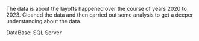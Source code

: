 The data is about the layoffs happened over the course of years 2020 to 2023. Cleaned the data and then carried out some analysis to get a deeper understanding about the data. 

DataBase: SQL Server
